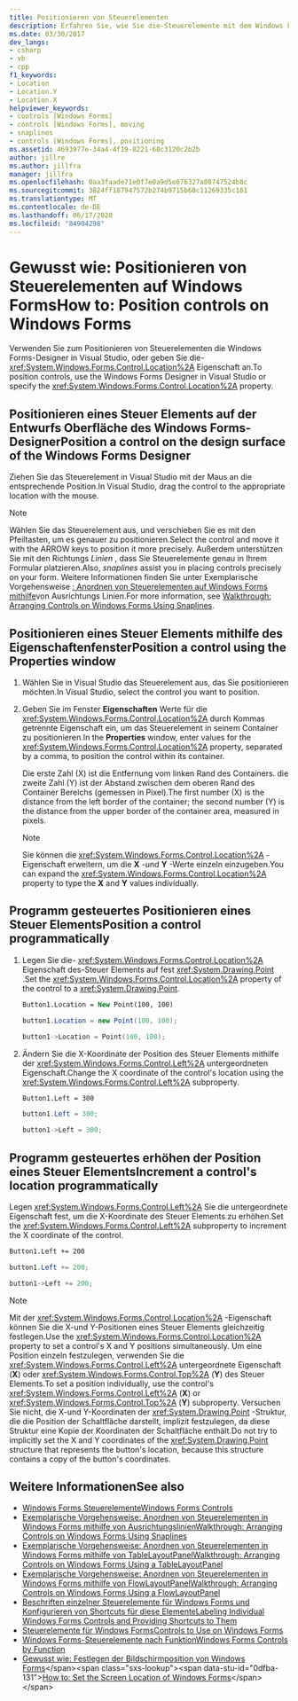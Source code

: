 ```yaml
---
title: Positionieren von Steuerelementen
description: Erfahren Sie, wie Sie die-Steuerelemente mit dem Windows Forms-Designer in Visual Studio oder der Location-Eigenschaft positionieren.
ms.date: 03/30/2017
dev_langs:
- csharp
- vb
- cpp
f1_keywords:
- Location
- Location.Y
- Location.X
helpviewer_keywords:
- controls [Windows Forms]
- controls [Windows Forms], moving
- snaplines
- controls [Windows Forms], positioning
ms.assetid: 4693977e-34a4-4f19-8221-68c3120c2b2b
author: jillre
ms.author: jillfra
manager: jillfra
ms.openlocfilehash: 0aa3faade71e0f7e0a9d5e676327a80747524b8c
ms.sourcegitcommit: 3824ff187947572b274b9715b60c11269335c181
ms.translationtype: MT
ms.contentlocale: de-DE
ms.lasthandoff: 06/17/2020
ms.locfileid: "84904298"
---
```

# <a name="how-to-position-controls-on-windows-forms"></a><span data-ttu-id="0dfba-103">Gewusst wie: Positionieren von Steuerelementen auf Windows Forms</span><span class="sxs-lookup"><span data-stu-id="0dfba-103">How to: Position controls on Windows Forms</span></span>

<span data-ttu-id="0dfba-104">Verwenden Sie zum Positionieren von Steuerelementen die Windows Forms-Designer in Visual Studio, oder geben Sie die- <xref:System.Windows.Forms.Control.Location%2A> Eigenschaft an.</span><span class="sxs-lookup"><span data-stu-id="0dfba-104">To position controls, use the Windows Forms Designer in Visual Studio or specify the <xref:System.Windows.Forms.Control.Location%2A> property.</span></span>

## <a name="position-a-control-on-the-design-surface-of-the-windows-forms-designer"></a><span data-ttu-id="0dfba-105">Positionieren eines Steuer Elements auf der Entwurfs Oberfläche des Windows Forms-Designer</span><span class="sxs-lookup"><span data-stu-id="0dfba-105">Position a control on the design surface of the Windows Forms Designer</span></span>

<span data-ttu-id="0dfba-106">Ziehen Sie das Steuerelement in Visual Studio mit der Maus an die entsprechende Position.</span><span class="sxs-lookup"><span data-stu-id="0dfba-106">In Visual Studio, drag the control to the appropriate location with the mouse.</span></span>

> [!NOTE]
> <span data-ttu-id="0dfba-107">Wählen Sie das Steuerelement aus, und verschieben Sie es mit den Pfeiltasten, um es genauer zu positionieren.</span><span class="sxs-lookup"><span data-stu-id="0dfba-107">Select the control and move it with the ARROW keys to position it more precisely.</span></span> <span data-ttu-id="0dfba-108">Außerdem unterstützen Sie mit den Richtungs *Linien* , dass Sie Steuerelemente genau in Ihrem Formular platzieren.</span><span class="sxs-lookup"><span data-stu-id="0dfba-108">Also, *snaplines* assist you in placing controls precisely on your form.</span></span> <span data-ttu-id="0dfba-109">Weitere Informationen finden Sie unter Exemplarische Vorgehensweise [: Anordnen von Steuerelementen auf Windows Forms mithilfe](walkthrough-arranging-controls-on-windows-forms-using-snaplines.md)von Ausrichtungs Linien.</span><span class="sxs-lookup"><span data-stu-id="0dfba-109">For more information, see [Walkthrough: Arranging Controls on Windows Forms Using Snaplines](walkthrough-arranging-controls-on-windows-forms-using-snaplines.md).</span></span>

## <a name="position-a-control-using-the-properties-window"></a><span data-ttu-id="0dfba-110">Positionieren eines Steuer Elements mithilfe des Eigenschaftenfenster</span><span class="sxs-lookup"><span data-stu-id="0dfba-110">Position a control using the Properties window</span></span>

1. <span data-ttu-id="0dfba-111">Wählen Sie in Visual Studio das Steuerelement aus, das Sie positionieren möchten.</span><span class="sxs-lookup"><span data-stu-id="0dfba-111">In Visual Studio, select the control you want to position.</span></span>

2. <span data-ttu-id="0dfba-112">Geben Sie im Fenster **Eigenschaften** Werte für die <xref:System.Windows.Forms.Control.Location%2A> durch Kommas getrennte Eigenschaft ein, um das Steuerelement in seinem Container zu positionieren.</span><span class="sxs-lookup"><span data-stu-id="0dfba-112">In the **Properties** window, enter values for the <xref:System.Windows.Forms.Control.Location%2A> property, separated by a comma, to position the control within its container.</span></span>

   <span data-ttu-id="0dfba-113">Die erste Zahl (X) ist die Entfernung vom linken Rand des Containers. die zweite Zahl (Y) ist der Abstand zwischen dem oberen Rand des Container Bereichs (gemessen in Pixel).</span><span class="sxs-lookup"><span data-stu-id="0dfba-113">The first number (X) is the distance from the left border of the container; the second number (Y) is the distance from the upper border of the container area, measured in pixels.</span></span>

   > [!NOTE]
   > <span data-ttu-id="0dfba-114">Sie können die <xref:System.Windows.Forms.Control.Location%2A> -Eigenschaft erweitern, um die **X** -und **Y** -Werte einzeln einzugeben.</span><span class="sxs-lookup"><span data-stu-id="0dfba-114">You can expand the <xref:System.Windows.Forms.Control.Location%2A> property to type the **X** and **Y** values individually.</span></span>

## <a name="position-a-control-programmatically"></a><span data-ttu-id="0dfba-115">Programm gesteuertes Positionieren eines Steuer Elements</span><span class="sxs-lookup"><span data-stu-id="0dfba-115">Position a control programmatically</span></span>

1. <span data-ttu-id="0dfba-116">Legen Sie die- <xref:System.Windows.Forms.Control.Location%2A> Eigenschaft des-Steuer Elements auf fest <xref:System.Drawing.Point> .</span><span class="sxs-lookup"><span data-stu-id="0dfba-116">Set the <xref:System.Windows.Forms.Control.Location%2A> property of the control to a <xref:System.Drawing.Point>.</span></span>

    ```vb
    Button1.Location = New Point(100, 100)
    ```

    ```csharp
    button1.Location = new Point(100, 100);
    ```

    ```cpp
    button1->Location = Point(100, 100);
    ```

2. <span data-ttu-id="0dfba-117">Ändern Sie die X-Koordinate der Position des Steuer Elements mithilfe der <xref:System.Windows.Forms.Control.Left%2A> untergeordneten Eigenschaft.</span><span class="sxs-lookup"><span data-stu-id="0dfba-117">Change the X coordinate of the control's location using the <xref:System.Windows.Forms.Control.Left%2A> subproperty.</span></span>

    ```vb
    Button1.Left = 300
    ```

    ```csharp
    button1.Left = 300;
    ```

    ```cpp
    button1->Left = 300;
    ```

## <a name="increment-a-controls-location-programmatically"></a><span data-ttu-id="0dfba-118">Programm gesteuertes erhöhen der Position eines Steuer Elements</span><span class="sxs-lookup"><span data-stu-id="0dfba-118">Increment a control's location programmatically</span></span>

<span data-ttu-id="0dfba-119">Legen <xref:System.Windows.Forms.Control.Left%2A> Sie die untergeordnete Eigenschaft fest, um die X-Koordinate des Steuer Elements zu erhöhen.</span><span class="sxs-lookup"><span data-stu-id="0dfba-119">Set the <xref:System.Windows.Forms.Control.Left%2A> subproperty to increment the X coordinate of the control.</span></span>

```vb
Button1.Left += 200
```

```csharp
button1.Left += 200;
```

```cpp
button1->Left += 200;
```

> [!NOTE]
> <span data-ttu-id="0dfba-120">Mit der <xref:System.Windows.Forms.Control.Location%2A> -Eigenschaft können Sie die X-und Y-Positionen eines Steuer Elements gleichzeitig festlegen.</span><span class="sxs-lookup"><span data-stu-id="0dfba-120">Use the <xref:System.Windows.Forms.Control.Location%2A> property to set a control's X and Y positions simultaneously.</span></span> <span data-ttu-id="0dfba-121">Um eine Position einzeln festzulegen, verwenden Sie die <xref:System.Windows.Forms.Control.Left%2A> untergeordnete Eigenschaft (**X**) oder <xref:System.Windows.Forms.Control.Top%2A> (**Y**) des Steuer Elements.</span><span class="sxs-lookup"><span data-stu-id="0dfba-121">To set a position individually, use the control's <xref:System.Windows.Forms.Control.Left%2A> (**X**) or <xref:System.Windows.Forms.Control.Top%2A> (**Y**) subproperty.</span></span> <span data-ttu-id="0dfba-122">Versuchen Sie nicht, die X-und Y-Koordinaten der <xref:System.Drawing.Point> -Struktur, die die Position der Schaltfläche darstellt, implizit festzulegen, da diese Struktur eine Kopie der Koordinaten der Schaltfläche enthält.</span><span class="sxs-lookup"><span data-stu-id="0dfba-122">Do not try to implicitly set the X and Y coordinates of the <xref:System.Drawing.Point> structure that represents the button's location, because this structure contains a copy of the button's coordinates.</span></span>

## <a name="see-also"></a><span data-ttu-id="0dfba-123">Weitere Informationen</span><span class="sxs-lookup"><span data-stu-id="0dfba-123">See also</span></span>

- [<span data-ttu-id="0dfba-124">Windows Forms Steuerelemente</span><span class="sxs-lookup"><span data-stu-id="0dfba-124">Windows Forms Controls</span></span>](index.md)
- [<span data-ttu-id="0dfba-125">Exemplarische Vorgehensweise: Anordnen von Steuerelementen in Windows Forms mithilfe von Ausrichtungslinien</span><span class="sxs-lookup"><span data-stu-id="0dfba-125">Walkthrough: Arranging Controls on Windows Forms Using Snaplines</span></span>](walkthrough-arranging-controls-on-windows-forms-using-snaplines.md)
- [<span data-ttu-id="0dfba-126">Exemplarische Vorgehensweise: Anordnen von Steuerelementen in Windows Forms mithilfe von TableLayoutPanel</span><span class="sxs-lookup"><span data-stu-id="0dfba-126">Walkthrough: Arranging Controls on Windows Forms Using a TableLayoutPanel</span></span>](walkthrough-arranging-controls-on-windows-forms-using-a-tablelayoutpanel.md)
- [<span data-ttu-id="0dfba-127">Exemplarische Vorgehensweise: Anordnen von Steuerelementen in Windows Forms mithilfe von FlowLayoutPanel</span><span class="sxs-lookup"><span data-stu-id="0dfba-127">Walkthrough: Arranging Controls on Windows Forms Using a FlowLayoutPanel</span></span>](walkthrough-arranging-controls-on-windows-forms-using-a-flowlayoutpanel.md)
- [<span data-ttu-id="0dfba-128">Beschriften einzelner Steuerelemente für Windows Forms und Konfigurieren von Shortcuts für diese Elemente</span><span class="sxs-lookup"><span data-stu-id="0dfba-128">Labeling Individual Windows Forms Controls and Providing Shortcuts to Them</span></span>](labeling-individual-windows-forms-controls-and-providing-shortcuts-to-them.md)
- [<span data-ttu-id="0dfba-129">Steuerelemente für Windows Forms</span><span class="sxs-lookup"><span data-stu-id="0dfba-129">Controls to Use on Windows Forms</span></span>](controls-to-use-on-windows-forms.md)
- [<span data-ttu-id="0dfba-130">Windows Forms-Steuerelemente nach Funktion</span><span class="sxs-lookup"><span data-stu-id="0dfba-130">Windows Forms Controls by Function</span></span>](windows-forms-controls-by-function.md)
- <span data-ttu-id="0dfba-131">[Gewusst wie: Festlegen der Bildschirmposition von Windows Forms](https://docs.microsoft.com/previous-versions/visualstudio/visual-studio-2010/52aha046(v=vs.100))</span><span class="sxs-lookup"><span data-stu-id="0dfba-131">[How to: Set the Screen Location of Windows Forms](https://docs.microsoft.com/previous-versions/visualstudio/visual-studio-2010/52aha046(v=vs.100))</span></span>
